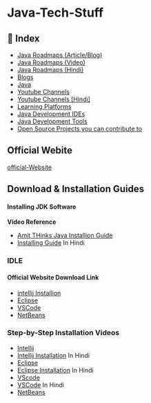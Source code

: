 # Java-Tech-Stuff
 
  ## 📃 Index
<ul>
<li><a href="#java-roadmaps-article-blog">Java Roadmaps (Article/Blog)</a></li>
<li><a href="#ajava-roadmaps-video">Java Roadmaps (Video)</a></li>
<li><a href="#java-roadmaps-hindi">Java Roadmaps (Hindi)</a></li>
<li><a href="#blogs">Blogs</a></li>
<li><a href="#-java"> Java</a></li>
<li><a href="#youtube-channels">Youtube Channels</a></li>
<li><a href="#youtube-channels-hindi">Youtube Channels [Hindi]</a></li>
<li><a href="#-learning-platforms"> Learning Platforms</a></li>
<li><a href="#java-development-ides">Java Development IDEs</a></li>
<li><a href="java-development-tools">Java Development Tools </a></li>
<li><a href="#-open-source-projects-you-can-contribute-to"> Open Source Projects you can contribute to</a></li> 
</ul>

   ## Official Webite
  [official-Website](https://www.oracle.com/in/java/technologies/downloads/)
  ## Download & Installation Guides
  #### Installing JDK Software
  **Video Reference**
  - [Amit THinks Java Installion Guide](https://youtu.be/-hxCPXjYWJU?si=ID4Dixn6QzrcOdnS)
  - [Installing Guide](https://youtu.be/U9jM-G_hZo8?si=5k_cZR4W21Iy_wKt)  In Hindi
  ### IDLE 
  #### Official Website Download Link
  - [intellij Installion](https://www.jetbrains.com/idea/download/?section=windows)
  - [Eclipse](https://www.eclipse.org/downloads/packages/installer)
  - [VSCode](https://code.visualstudio.com/download)
  - [NetBeans](https://netbeans.apache.org/front/main/download/)

  ### Step-by-Step Installation Videos
  - [Intellij](https://youtu.be/XlWtdqYNc60?si=B1aVxPFdAFiKfGMo)
  - [Intellij Installation](https://youtu.be/ntLJmHOJ0ME?si=RYVZ3WF38lNCs72-) In Hindi
  - [Eclipse](https://youtu.be/gSprwc8MC_4?si=-o7_FKIvtTRpMOlZ)
  - [Eclipse Installation](https://youtu.be/FbOfNoXrevY?si=kWVMJd49xEu88Itf) In Hindi
  - [VScode](https://youtu.be/0dnVwuAHGx0?si=QHSuBFNuysL1LxXA)
  - [VSCode](https://youtu.be/-0X0BHLE0Dg?si=JXgfLoupUQeFckD2)  In Hindi
  - [NetBeans](https://youtu.be/45ng2smz_w0?si=vgSz-qCj1yUSa-8j)
  
